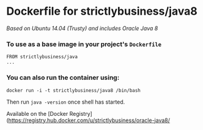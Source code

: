# Dockerfile for strictlybusiness/java8

_Based on Ubuntu 14.04 (Trusty) and includes Oracle Java 8_

### To use as a base image in your project's `Dockerfile`
```
FROM strictlybusiness/java
...
```

### You can also run the container using:
```
docker run -i -t strictlybusiness/java8 /bin/bash
```
Then run `java -version` once shell has started.

Available on the [Docker Registry](https://registry.hub.docker.com/u/strictlybusiness/oracle-java8/
